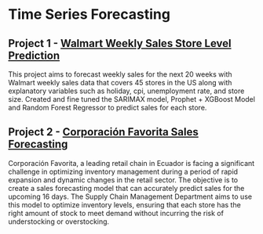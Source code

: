 # Time Series Forecasting

## Project 1 - [Walmart Weekly Sales Store Level Prediction](https://github.com/yyklee/Walmart-Store-Forecasting)
This project aims to forecast weekly sales for the next 20 weeks with Walmart weekly sales data that covers 45 stores in the US along with explanatory variables such as holiday, cpi, unemployment rate, and store size. Created and fine tuned the SARIMAX model, Prophet + XGBoost Model and Random Forest Regressor to predict sales for each store.

## Project 2 - [Corporación Favorita Sales Forecasting](https://github.com/yyklee/R-for-behavioral-experimentations)
Corporación Favorita, a leading retail chain in Ecuador is facing a significant challenge in optimizing inventory management during a period of rapid expansion and dynamic changes in the retail sector. The objective is to create a sales forecasting model that can accurately predict sales for the upcoming 16 days. The Supply Chain Management Department aims to use this model to optimize inventory levels, ensuring that each store has the right amount of stock to meet demand without incurring the risk of understocking or overstocking.
